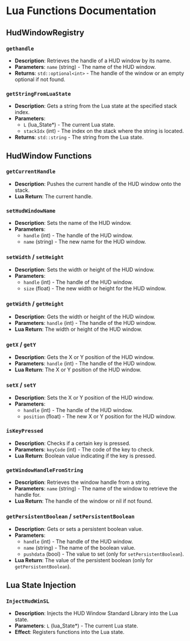 # Lua Functions Documentation

## HudWindowRegistry

### `gethandle`
- **Description**: Retrieves the handle of a HUD window by its name.
- **Parameters**: `name` (string) - The name of the HUD window.
- **Returns**: `std::optional<int>` - The handle of the window or an empty optional if not found.

### `getStringFromLuaState`
- **Description**: Gets a string from the Lua state at the specified stack index.
- **Parameters**: 
  - `L` (lua_State*) - The current Lua state.
  - `stackIdx` (int) - The index on the stack where the string is located.
- **Returns**: `std::string` - The string from the Lua state.

## HudWindow Functions

### `getCurrentHandle`
- **Description**: Pushes the current handle of the HUD window onto the stack.
- **Lua Return**: The current handle.

### `setHudWindowName`
- **Description**: Sets the name of the HUD window.
- **Parameters**: 
  - `handle` (int) - The handle of the HUD window.
  - `name` (string) - The new name for the HUD window.

### `setWidth` / `setHeight`
- **Description**: Sets the width or height of the HUD window.
- **Parameters**: 
  - `handle` (int) - The handle of the HUD window.
  - `size` (float) - The new width or height for the HUD window.

### `getWidth` / `getHeight`
- **Description**: Gets the width or height of the HUD window.
- **Parameters**: `handle` (int) - The handle of the HUD window.
- **Lua Return**: The width or height of the HUD window.

### `getX` / `getY`
- **Description**: Gets the X or Y position of the HUD window.
- **Parameters**: `handle` (int) - The handle of the HUD window.
- **Lua Return**: The X or Y position of the HUD window.

### `setX` / `setY`
- **Description**: Sets the X or Y position of the HUD window.
- **Parameters**: 
  - `handle` (int) - The handle of the HUD window.
  - `position` (float) - The new X or Y position for the HUD window.

### `isKeyPressed`
- **Description**: Checks if a certain key is pressed.
- **Parameters**: `keyCode` (int) - The code of the key to check.
- **Lua Return**: Boolean value indicating if the key is pressed.

### `getWindowHandleFromString`
- **Description**: Retrieves the window handle from a string.
- **Parameters**: `name` (string) - The name of the window to retrieve the handle for.
- **Lua Return**: The handle of the window or nil if not found.

### `getPersistentBoolean` / `setPersistentBoolean`
- **Description**: Gets or sets a persistent boolean value.
- **Parameters**: 
  - `handle` (int) - The handle of the HUD window.
  - `name` (string) - The name of the boolean value.
  - `pushdata` (bool) - The value to set (only for `setPersistentBoolean`).
- **Lua Return**: The value of the persistent boolean (only for `getPersistentBoolean`).

## Lua State Injection

### `InjectHudWinSL`
- **Description**: Injects the HUD Window Standard Library into the Lua state.
- **Parameters**: `L` (lua_State*) - The current Lua state.
- **Effect**: Registers functions into the Lua state.
